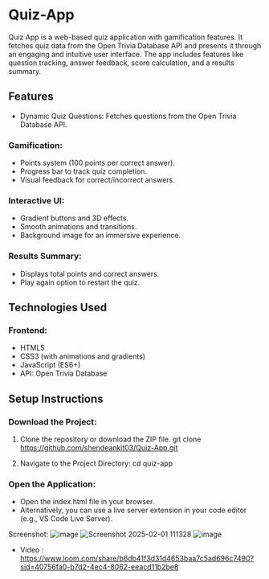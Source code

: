 # Quiz-App

Quiz App is a web-based quiz application with gamification features. It fetches quiz data from the Open Trivia Database API and presents it through an engaging and intuitive user interface. The app includes features like question tracking, answer feedback, score calculation, and a results summary.

## Features
- Dynamic Quiz Questions: Fetches questions from the Open Trivia Database API.

### Gamification:
- Points system (100 points per correct answer).
- Progress bar to track quiz completion.
- Visual feedback for correct/incorrect answers.

### Interactive UI:
- Gradient buttons and 3D effects.
- Smooth animations and transitions.
- Background image for an immersive experience.

### Results Summary:
- Displays total points and correct answers.
- Play again option to restart the quiz.

## Technologies Used
### Frontend:
- HTML5
- CSS3 (with animations and gradients)
- JavaScript (ES6+)
- API: Open Trivia Database

## Setup Instructions

### Download the Project:

1. Clone the repository or download the ZIP file.
git clone https://github.com/shendeankit03/Quiz-App.git

2. Navigate to the Project Directory:
cd quiz-app

### Open the Application:
- Open the index.html file in your browser.
- Alternatively, you can use a live server extension in your code editor (e.g., VS Code Live Server).


Screenshot: 
![image](https://github.com/user-attachments/assets/710605d0-55a2-4b76-a5e1-0f1478175e3f)
![Screenshot 2025-02-01 111328](https://github.com/user-attachments/assets/c2c2f3a0-7e79-4575-87e7-ae0b5a270e6f)
![image](https://github.com/user-attachments/assets/b5e391e4-6f5e-472f-94e7-e6d719bd9563)

- Video : https://www.loom.com/share/b6db41f3d31d4653baa7c5ad696c7490?sid=40756fa0-b7d2-4ec4-8062-eeacd11b2be8




